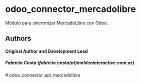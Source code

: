 odoo_connector_mercadolibre
=========================

Módulo para sincronizar MercadoLibre con Odoo.



<h2>Authors</h2>
<h4>Original Author and Development Lead</h4>
<h5>Fabricio Costa (fabricio.costa(at)moldeointeractive.com.ar)</h5>
# odoo_connector_api_mercadolibre
